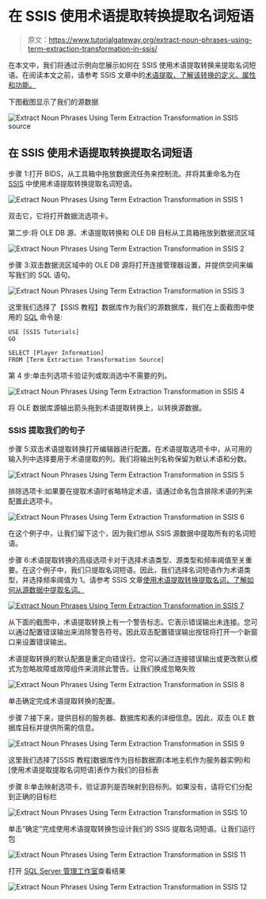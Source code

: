 # 在 SSIS 使用术语提取转换提取名词短语

> 原文：<https://www.tutorialgateway.org/extract-noun-phrases-using-term-extraction-transformation-in-ssis/>

在本文中，我们将通过示例向您展示如何在 SSIS 使用术语提取转换来提取名词短语。在阅读本文之前，请参考 SSIS 文章中的[术语提取，了解该转换的定义、属性和功能。](https://www.tutorialgateway.org/term-extraction-in-ssis/)

下图截图显示了我们的源数据

![Extract Noun Phrases Using Term Extraction Transformation in SSIS source](img/1c8d898ccaf158192866eeb520df4df8.png)

## 在 SSIS 使用术语提取转换提取名词短语

步骤 1:打开 BIDS，从工具箱中拖放数据流任务来控制流。并将其重命名为在 [SSIS](https://www.tutorialgateway.org/ssis/) 中使用术语提取转换提取名词短语。

![Extract Noun Phrases Using Term Extraction Transformation in SSIS 1](img/4a2bb4bc70db326345f3e15607b74430.png)

双击它，它将打开数据流选项卡。

第二步:将 OLE DB 源、术语提取转换和 OLE DB 目标从工具箱拖放到数据流区域

![Extract Noun Phrases Using Term Extraction Transformation in SSIS 2](img/719e616259748f1a3713b9d9d3815a1c.png)

步骤 3:双击数据流区域中的 OLE DB 源将打开连接管理器设置，并提供空间来编写我们的 SQL 语句。

![Extract Noun Phrases Using Term Extraction Transformation in SSIS 3](img/797fa6c6a83ff2f42e9d51f58c118ea6.png)

这里我们选择了【SSIS 教程】数据库作为我们的源数据库，我们在上面截图中使用的 [SQL](https://www.tutorialgateway.org/sql/) 命令是:

```
USE [SSIS Tutorials]
GO

SELECT [Player Information]
FROM [Term Extraction Transformation Source]
```

第 4 步:单击列选项卡验证列或取消选中不需要的列。

![Extract Noun Phrases Using Term Extraction Transformation in SSIS 4](img/1d0f0942a7f0c4eed0cb482da21e789f.png)

将 OLE 数据库源输出箭头拖到术语提取转换上，以转换源数据。

### SSIS 提取我们的句子

步骤 5:双击术语提取转换打开编辑器进行配置。在术语提取选项卡中，从可用的输入列中选择要用于术语提取的列。我们将输出列名称保留为默认术语和分数。

![Extract Noun Phrases Using Term Extraction Transformation in SSIS 5](img/7a32f5cf144f88fc5f7665449e61f165.png)

排除选项卡:如果要在提取术语时省略特定术语，请通过命名包含排除术语的列来配置此选项卡。

![Extract Noun Phrases Using Term Extraction Transformation in SSIS 6](img/9ed2dbf75b426e93f528591ba7852cef.png)

在这个例子中，让我们留下这个，因为我们想从 SSIS 源数据中提取所有的名词短语。

步骤 6:术语提取转换的高级选项卡对于选择术语类型、源类型和频率阈值至关重要。在这个例子中，我们只提取名词短语。因此，我们选择名词短语作为术语类型，并选择频率阈值为 1。请参考 SSIS 文章[使用术语提取转换提取名词，了解如何从源数据中提取名词。](https://www.tutorialgateway.org/term-extraction-transformation-in-ssis/)

[![Extract Noun Phrases Using Term Extraction Transformation in SSIS 7](img/1bb517ee127010e100083e2923049b8f.png)](https://www.tutorialgateway.org/term-extraction-transformation-in-ssis/)

从下面的截图中，术语提取转换上有一个警告标志。它表示错误输出未连接。您可以通过配置错误输出来消除警告符号。因此双击配置错误输出按钮将打开一个新窗口来设置错误输出。

术语提取转换的默认配置是重定向错误行。您可以通过连接错误输出或更改默认模式为忽略故障或故障组件来消除此警告。让我们换成忽略失败

![Extract Noun Phrases Using Term Extraction Transformation in SSIS 8](img/9acb96d1c016fc168440710e76d473da.png)

单击确定完成术语提取转换的配置。

步骤 7:接下来，提供目标的服务器、数据库和表的详细信息。因此，双击 OLE 数据库目标并提供所需的信息。

![Extract Noun Phrases Using Term Extraction Transformation in SSIS 9](img/5e58f7a4835d3f644591fa52acef0dde.png)

这里我们选择了[SSIS 教程]数据库作为目标数据源(本地主机作为服务器实例)和[使用术语提取提取名词短语]表作为我们的目标表

步骤 8:单击映射选项卡，验证源列是否映射到目标列。如果没有，请将它们分配到正确的目标栏

![Extract Noun Phrases Using Term Extraction Transformation in SSIS 10](img/acf4308f9eca8267c383eb050726ae48.png)

单击“确定”完成使用术语提取转换包设计我们的 SSIS 提取名词短语。让我们运行包

![Extract Noun Phrases Using Term Extraction Transformation in SSIS 11](img/60750bf01464c189967b3b38890a3ca7.png)

打开 [SQL Server 管理工作室](https://www.tutorialgateway.org/sql/)查看结果

![Extract Noun Phrases Using Term Extraction Transformation in SSIS 12](img/713ad4f9f23b2092abaaa0b5056b7650.png)